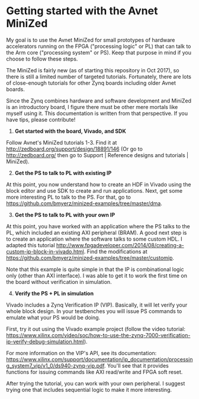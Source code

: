 # Getting started with the Avnet MiniZed

My goal is to use the Avnet MiniZed for small prototypes of hardware accelerators running on the FPGA ("processing logic" or PL) that can talk to the Arm core ("processing system" or PS). Keep that purpose in mind if you choose to follow these steps.

The MiniZed is fairly new (as of starting this repository in Oct 2017), so there is still a limited number of targeted tutorials. Fortunately, there are lots of close-enough tutorials for other Zynq boards including older Avnet boards. 

Since the Zynq combines hardware and software development and MiniZed is an introductory board, I figure there must be other mere mortals like myself using it. This documentation is written from that perspective. If you have tips, please contribute!

1. __Get started with the board, Vivado, and SDK__

Follow Avnet's MiniZed tutorials 1-3. Find it at http://zedboard.org/support/design/18891/146 (Or go to http://zedboard.org/ then go to Support | Reference designs and tutorials | MiniZed).

2. __Get the PS to talk to PL with existing IP__

At this point, you now understand how to create an HDF in Vivado using the block editor and use SDK to create and run applications. Next, get some more interesting PL to talk to the PS. For that, go to https://github.com/bmyerz/minized-examples/tree/master/dma.

3. __Get the PS to talk to PL with your own IP__

At this point, you have worked with an application where the PS talks to the PL, which included an existing AXI peripheral (BRAM). A good next step is to create an application where the software talks to some custom HDL. I adapted this tutorial http://www.fpgadeveloper.com/2014/08/creating-a-custom-ip-block-in-vivado.html. Find the modifications at https://github.com/bmyerz/minized-examples/tree/master/customip.

Note that this example is quite simple in that the IP is combinational logic only (other than AXI interface). I was able to get it to work the first time on the board without verification in simulation.

4. __Verify the PS + PL in simulation__

Vivado includes a Zynq Verification IP (VIP). Basically, it will let verify your whole block design. In your testbenches you will issue PS commands to emulate what your PS would be doing. 

First, try it out using the Vivado example project (follow the video tutorial:
https://www.xilinx.com/video/soc/how-to-use-the-zynq-7000-verification-ip-verify-debug-simulation.html).

For more information on the VIP's API, see its documentation: https://www.xilinx.com/support/documentation/ip_documentation/processing_system7_vip/v1_0/ds940-zynq-vip.pdf. You'll see that it provides functions for issuing commands like AXI read/write and FPGA soft reset.

After trying the tutorial, you can work with your own peripheral. I suggest trying one that includes sequential logic to make it more interesting.

